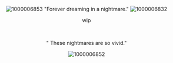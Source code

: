 

 <p align="center"

![1000006853](https://github.com/user-attachments/assets/4225079f-1465-4f7e-b379-d8213a674420)
"Forever dreaming in a nightmare."
![1000006832](https://github.com/user-attachments/assets/4329bf8d-e34e-49d4-a011-b0b90d5badda)



 <p align="center"
  
wip

‎ ‎ ‎ ‎ ‎ ‎ 
 <p align="center"

" These nightmares are so vivid."

 <p align="center"


![1000006852](https://github.com/user-attachments/assets/bb4a4fbe-f735-42f2-bfb5-04197bc1529c)
